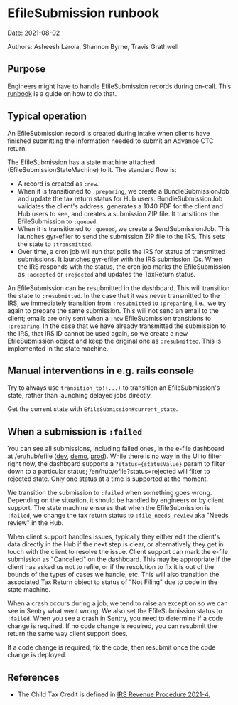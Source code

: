 # EfileSubmission runbook

Date: 2021-08-02

Authors: Asheesh Laroia, Shannon Byrne, Travis Grathwell

## Purpose
Engineers might have to handle EfileSubmission records during on-call.
This [runbook](https://en.wikipedia.org/wiki/Runbook) is a guide on how to do that.

## Typical operation

An EfileSubmission record is created during intake when clients have finished submitting the information needed to submit an Advance CTC return.

The EfileSubmission has a state machine attached (EfileSubmissionStateMachine) to it. The standard flow is:

- A record is created as `:new`.
- When it is transitioned to `:preparing`, we create a BundleSubmissionJob and update the tax return status for Hub users. BundleSubmissionJob validates the client's address, generates a 1040 PDF for the client and Hub users to see, and creates a submission ZIP file. It transitions the EfileSubmission to `:queued`.
- When it is transitioned to `:queued`, we create a SendSubmissionJob. This launches gyr-efiler to send the submission ZIP file to the IRS. This sets the state to `:transmitted`.
- Over time, a cron job will run that polls the IRS for status of transmitted submissions. It launches gyr-efiler with the IRS submission IDs. When the IRS responds with the status, the cron job marks the EfileSubmission as `:accepted` or `:rejected` and updates the TaxReturn status.

An EfileSubmission can be resubmitted in the dashboard. This will transition the state to `:resubmitted`. In the case that it was never transmitted to the IRS, we immediately transition from `:resubmitted` to `:preparing`, i.e., we try again to prepare the same submission. This will not send an email to the client; emails are only sent when a `:new` EfileSubmission transitions to `:preparing`. In the case that we have already transmitted the submission to the IRS, that IRS ID cannot be used again, so we create a new EfileSubmission object and keep the original one as `:resubmitted`. This is implemented in the state machine.

## Manual interventions in e.g. rails console

Try to always use `transition_to!(...)` to transition an EfileSubmission's state, rather than launching delayed jobs directly.

Get the current state with `EfileSubmission#current_state`.

## When a submission is `:failed`

You can see all submissions, including failed ones, in the e-file dashboard at /en/hub/efile ([dev](http://localhost:3000/en/hub/efile), [demo](https://demo.getyourrefund.org/en/hub/efile), [prod](https://www.getyourrefund.org/en/hub/efile)). While there is no way in the UI to filter right now, the dashboard supports a `?status={statusValue}` param to filter down to a particular status; /en/hub/efile?status=rejected will filter to rejected state. Only one status at a time is supported at the moment.

We transition the submission to `:failed` when something goes wrong. Depending on the situation, it should be handled by engineers or by client support. The state machine ensures that when the EfileSubmission is `:failed`, we change the tax return status to `:file_needs_review` aka "Needs review" in the Hub.

When client support handles issues, typically they either edit the client's data directly in the Hub if the next step is clear, or alternatively they get in touch with the client to resolve the issue. Client support can mark the e-file submission as "Cancelled" on the dashboard. This may be appropriate if the client has asked us not to refile, or if the resolution to fix it is out of the bounds of the types of cases we handle, etc. This will also transition the associated Tax Return object to status of "Not Filing" due to code in the state machine.

When a crash occurs during a job, we tend to raise an exception so we can see in Sentry what went wrong. We also set the EfileSubmission status to `:failed`. When you see a crash in Sentry, you need to determine if a code change is required. If no code change is required, you can resubmit the return the same way client support does.

If a code change is required, fix the code, then resubmit once the code change is deployed.

## References
* The Child Tax Credit is defined in [IRS Revenue Procedure 2021-4.](https://www.irs.gov/pub/irs-drop/rp-21-24.pdf)
